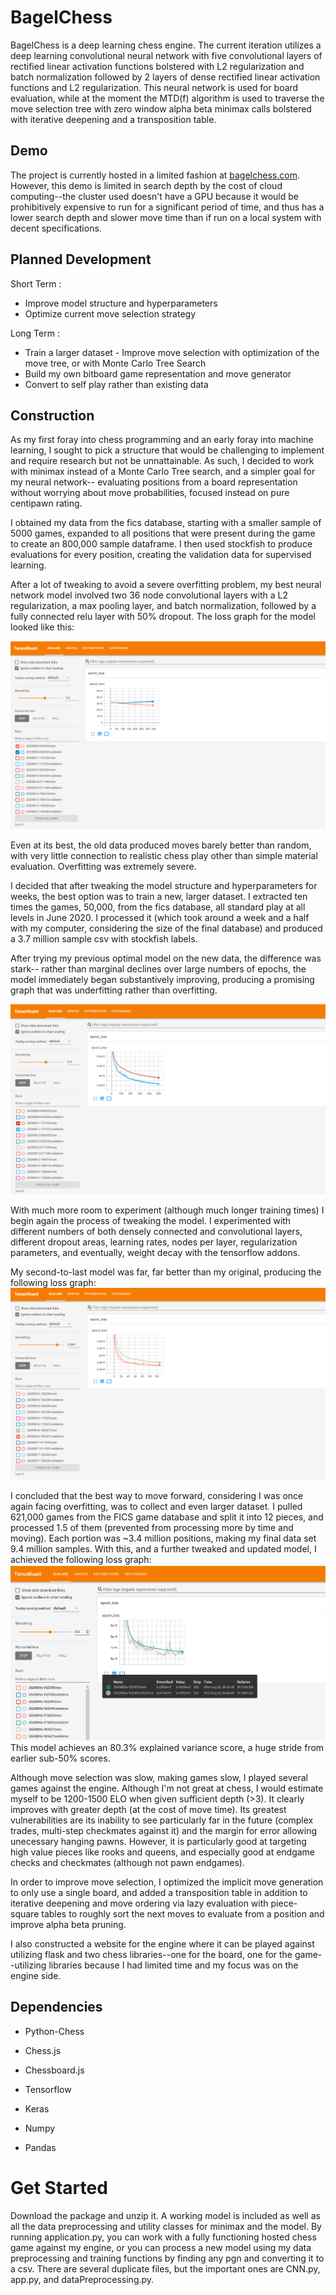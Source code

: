 BagelChess
==========

BagelChess is a deep learning chess engine. The current iteration utilizes a deep learning convolutional neural network with five convolutional layers of rectified linear activation functions bolstered with L2 regularization and batch normalization followed by 2 layers of dense rectified linear activation functions and L2 regularization. This neural network is used for board evaluation, while at the moment the MTD(f) algorithm is used to traverse the move selection tree with zero window alpha beta minimax calls bolstered with iterative deepening and a transposition table.

Demo
-------------------
The project is currently hosted in a limited fashion at <a href="http://bagelchess.com">bagelchess.com</a>. However, this demo is limited in search depth by the cost of cloud computing--the cluster used doesn't have a GPU because it would be prohibitively expensive to run for a significant period of time, and thus has a lower search depth and slower move time than if run on a local system with decent specifications.

Planned Development
-------------------

Short Term : 
- Improve model structure and hyperparameters 
- Optimize current move selection strategy

Long Term : 
- Train a larger dataset - Improve move selection with optimization of the move tree, or with Monte Carlo Tree Search 
- Build my own bitboard game representation and move generator 
- Convert to self play rather than existing data

Construction
------------

As my first foray into chess programming and an early foray into machine
learning, I sought to pick a structure that would be challenging to implement
and require research but not be unnattainable. As such, I decided to work with
minimax instead of a Monte Carlo Tree search, and a simpler goal for my neural
network-- evaluating positions from a board representation without worrying
about move probabilities, focused instead on pure centipawn rating.

I obtained my data from the fics database, starting with a smaller sample of
5000 games, expanded to all positions that were present during the game to
create an 800,000 sample dataframe. I then used stockfish to produce evaluations
for every position, creating the validation data for supervised learning.

After a lot of tweaking to avoid a severe overfitting problem, my best neural
network model involved two 36 node convolutional layers with a L2
regularization, a max pooling layer, and batch normalization, followed by a
fully connected relu layer with 50% dropout. The loss graph for the model looked
like this:

![Old Data Graph](./model_graphs/oldDataCrop.png)

Even at its best, the old data produced moves barely better than random, with
very little connection to realistic chess play other than simple material
evaluation. Overfitting was extremely severe.

I decided that after tweaking the model structure and hyperparameters for weeks,
the best option was to train a new, larger dataset. I extracted ten times the
games, 50,000, from the fics database, all standard play at all levels in June
2020. I processed it (which took around a week and a half with my computer,
considering the size of the final database) and produced a 3.7 million sample
csv with stockfish labels.

After trying my previous optimal model on the new data, the difference was
stark-- rather than marginal declines over large numbers of epochs, the model
immediately began substantively improving, producing a promising graph that was
underfitting rather than overfitting.

![New Data Graph](./model_graphs/newDataCrop.png)

With much more room to experiment (although much longer training times) I begin
again the process of tweaking the model. I experimented with different numbers
of both densely connected and convolutional layers, different dropout areas,
learning rates, nodes per layer, regularization parameters, and eventually,
weight decay with the tensorflow addons.

My second-to-last model was far, far better than my original, producing the following loss graph:
![New Data Optimal Graph](./model_graphs/newDataOptimal.png)

I concluded that the best way to move forward, considering I was once again facing overfitting, was to collect and even larger dataset. I pulled 621,000 games from the FICS game database and split it into 12 pieces, and processed 1.5 of them (prevented from processing more by time and moving). Each portion was ~3.4 million positions, making my final data set 9.4 million samples. With this, and a further tweaked and updated model, I achieved the following loss graph:
![9.4 Million Sample Optimal](./model_graphs/9.4_optimal.png)
This model achieves an 80.3% explained variance score, a huge stride from earlier sub-50% scores.

Although move selection was slow, making games slow, I played several games against the engine. Although I'm not great at chess, I would estimate myself to be 1200-1500 ELO when given sufficient depth (>3). It clearly improves with greater depth (at the cost of move time). Its greatest vulnerabilities are its inability to see particularly far in the future (complex trades, multi-step checkmates against it) and the margin for error allowing unecessary hanging pawns. However, it is particularly good at targeting high value pieces like rooks and queens, and especially good at endgame checks and checkmates (although not pawn endgames).

In order to improve move selection, I optimized the implicit move generation to only use a single board, and added a transposition table in addition to iterative deepening and move ordering via lazy evaluation with piece-square tables to roughly sort the next moves to evaluate from a position and improve alpha beta pruning.

I also constructed a website for the engine where it can be played against
utilizing flask and two chess libraries--one for the board, one for the
game--utilizing libraries because I had limited time and my focus was on the
engine side.

Dependencies
------------

-   Python-Chess

-   Chess.js

-   Chessboard.js

-   Tensorflow

-   Keras

-   Numpy

-   Pandas

Get Started
===========

Download the package and unzip it. A working model is included as well as all
the data preprocessing and utility classes for minimax and the model. By running
application.py, you can work with a fully functioning hosted chess game against my
engine, or you can process a new model using my data preprocessing and training
functions by finding any pgn and converting it to a csv. There are several duplicate
files, but the important ones are CNN.py, app.py, and dataPreprocessing.py.
